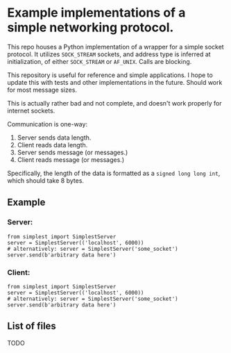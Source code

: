 # Example implementations of a simple networking protocol.

This repo houses a Python implementation of a wrapper for a simple socket protocol. It utilizes `SOCK_STREAM` sockets, and address type is inferred at initialization, of either `SOCK_STREAM` or `AF_UNIX`. Calls are blocking.

This repository is useful for reference and simple applications. I hope to update this with tests and other implementations in the future. Should work for most message sizes.


This is actually rather bad and not complete, and doesn't work properly for internet sockets.

Communication is one-way:

1. Server sends data length.
2. Client reads data length.
3. Server sends message (or messages.)
4. Client reads message (or messages.)

Specifically, the length of the data is formatted as a `signed long long int`, which should take 8 bytes.

## Example

### Server:

```
from simplest import SimplestServer
server = SimplestServer(('localhost', 6000))
# alternatively: server = SimplestServer('some_socket')
server.send(b'arbitrary data here')
```

### Client:

```
from simplest import SimplestServer
server = SimplestServer(('localhost', 6000))
# alternatively: server = SimplestServer('some_socket')
server.send(b'arbitrary data here')
```



## List of files

TODO

